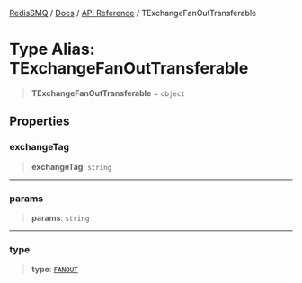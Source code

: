 [RedisSMQ](../../../README.md) / [Docs](../../README.md) / [API Reference](../README.md) / TExchangeFanOutTransferable

# Type Alias: TExchangeFanOutTransferable

> **TExchangeFanOutTransferable** = `object`

## Properties

### exchangeTag

> **exchangeTag**: `string`

***

### params

> **params**: `string`

***

### type

> **type**: [`FANOUT`](../enumerations/EExchangeType.md#fanout)
